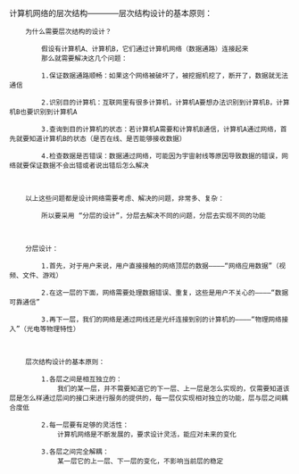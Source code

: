 计算机网络的层次结构————层次结构设计的基本原则：

		为什么需要层次结构的设计？

			假设有计算机A、计算机B，它们通过计算机网络（数据通路）连接起来
			那么就需要解决这几个问题：
				
			1.保证数据通路顺畅：如果这个网络被破坏了，被挖掘机挖了，断开了，数据就无法通信

			2.识别目的计算机：互联网里有很多计算机，计算机A要想办法识别到计算机B，计算机B也要识别到计算机A

			3.查询到目的计算机的状态：若计算机A需要和计算机B通信，计算机A通过网络，首先就要知道计算机B的状态（是否在线、是否能够接收数据）

			4.检查数据是否错误：数据通过网络，可能因为宇宙射线等原因导致数据的错误，网络就要保证数据不会出错或者说出错后怎么解决



		以上这些问题都是设计网络需要考虑、解决的问题，非常多、复杂：

			所以要采用 “分层的设计”，分层去解决不同的问题，分层去实现不同的功能



		分层设计：

			1.首先，对于用户来说，用户直接接触的网络顶层的数据————“网络应用数据”（视频、文件、游戏）

			2.在这一层的下面，网络需要处理数据错误、重复，这些是用户不关心的————“数据可靠通信”

			3.再下一层，我们的网络是通过网线还是光纤连接到别的计算机的————“物理网络接入”（光电等物理特性）



		层次结构设计的基本原则：

			1.各层之间是相互独立的：
				我们的某一层，并不需要知道它的下一层、上一层是怎么实现的，仅需要知道该层是怎么样通过层间的接口来进行服务的提供的，每一层仅实现相对独立的功能，层与层之间耦合度低

			2.每一层要有足够的灵活性：
				计算机网络是不断发展的，要求设计灵活，能应对未来的变化

			3.各层之间完全解耦：
				某一层它的上一层、下一层的变化，不影响当前层的稳定